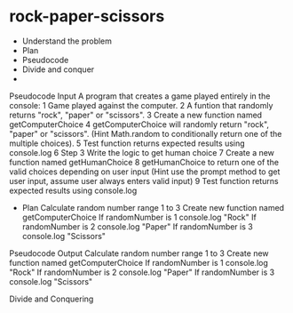 # rock-paper-scissors

- Understand the problem
- Plan
- Pseudocode
- Divide and conquer
- 

Pseudocode Input
A program that creates a game played entirely in the console:
    1 Game played against the computer.
    2 A funtion that randomly returns "rock", "paper" or "scissors".
    3 Create a new function named getComputerChoice
    4 getComputerChoice will randomly return "rock", "paper" or "scissors".
      (Hint Math.random to conditionally return one of the multiple choices).
    5 Test function returns expected results using console.log
    6 Step 3 Write the logic to get human choice
    7 Create a new function named getHumanChoice
    8 getHumanChoice to return one of the valid choices depending on user input
      (Hint use the prompt method to get user input, assume user always enters valid input)
    9 Test function returns expected results using console.log


- Plan
Calculate random number range 1 to 3
Create new function named getComputerChoice
If randomNumber is 1 console.log "Rock"
If randomNumber is 2 console.log "Paper"
If randomNumber is 3 console.log "Scissors"


Pseudocode Output
Calculate random number range 1 to 3
Create new function named getComputerChoice
If randomNumber is 1 console.log "Rock"
If randomNumber is 2 console.log "Paper"
If randomNumber is 3 console.log "Scissors"

Divide and Conquering

